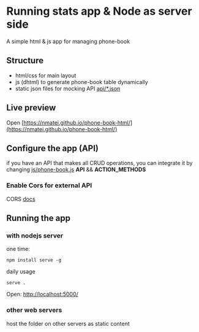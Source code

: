 # Running stats app & Node as server side

A simple html & js app for managing phone-book

## Structure

- html/css for main layout
- js (dhtml) to generate phone-book table dynamically
- static json files for mocking API [api/*.json](api/list.json)

## Live preview

Open [https://nmatei.github.io/phone-book-html/](https://nmatei.github.io/phone-book-html/)

## Configure the app (API)

if you have an API that makes all CRUD operations, 
you can integrate it by changing [js/phone-book.js](js/phone-book.js) **API** && **ACTION_METHODS**

### Enable Cors for external API

CORS [docs](https://developer.mozilla.org/en-US/docs/Web/HTTP/CORS)

## Running the app

### with nodejs server

one time:
```
npm install serve -g
```

daily usage
```
serve .
```
Open: [http://localhost:5000/](http://localhost:5000/)

### other web servers

host the folder on other servers as static content

